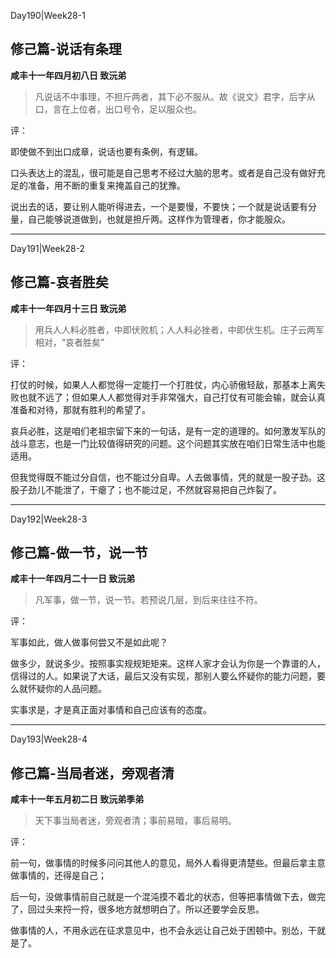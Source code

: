 Day190|Week28-1

## 修己篇-说话有条理

**咸丰十一年四月初八日 致沅弟**

> 凡说话不中事理，不担斤两者，其下必不服从。故《说文》君字，后字从口，言在上位者，出口号令，足以服众也。

评：

即使做不到出口成章，说话也要有条例，有逻辑。

口头表达上的混乱，很可能是自己思考不经过大脑的思考。或者是自己没有做好充足的准备，用不断的重复来掩盖自己的犹豫。

说出去的话，要让别人能听得进去，一个是要慢，不要快；一个就是说话要有分量，自己能够说道做到，也就是担斤两。这样作为管理者，你才能服众。

------

Day191|Week28-2

## 修己篇-哀者胜矣

**咸丰十一年四月十三日 致沅弟**

>用兵人人料必胜者，中即伏败机；人人料必挫者，中即伏生机。庄子云两军相对，“哀者胜矣”

评：

打仗的时候，如果人人都觉得一定能打一个打胜仗，内心骄傲轻敌，那基本上离失败也就不远了；但如果人人都觉得对手非常强大，自己打仗有可能会输，就会认真准备和对待，那就有胜利的希望了。

哀兵必胜，这是咱们老祖宗留下来的一句话，是有一定的道理的。如何激发军队的战斗意志，也是一门比较值得研究的问题。这个问题其实放在咱们日常生活中也能适用。

但我觉得既不能过分自信，也不能过分自卑。人去做事情，凭的就是一股子劲。这股子劲儿不能泄了，干瘪了；也不能过足，不然就容易把自己炸裂了。

------

Day192|Week28-3

## 修己篇-做一节，说一节

**咸丰十一年四月二十一日 致沅弟**

>凡军事，做一节，说一节。若预说几层，到后来往往不符。

评：

军事如此，做人做事何尝又不是如此呢？

做多少，就说多少。按照事实规规矩矩来。这样人家才会认为你是一个靠谱的人，信得过的人。如果说了大话，最后又没有实现，那别人要么怀疑你的能力问题，要么就怀疑你的人品问题。

实事求是，才是真正面对事情和自己应该有的态度。

------

Day193|Week28-4

## 修己篇-当局者迷，旁观者清

**咸丰十一年五月初二日 致沅弟季弟**

> 天下事当局者迷，旁观者清；事前易暗，事后易明。

评：

前一句，做事情的时候多问问其他人的意见，局外人看得更清楚些。但最后拿主意做事情的，还得是自己；

后一句，没做事情前自己就是一个混沌摸不着北的状态，但等把事情做下去，做完了，回过头来捋一捋，很多地方就想明白了。所以还要学会反思。

做事情的人，不用永远在征求意见中，也不会永远让自己处于困顿中。别怂，干就是了。

